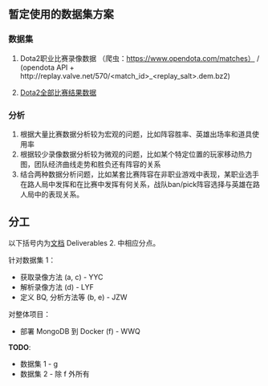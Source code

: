 ## 暂定使用的数据集方案

### 数据集

1. Dota2职业比赛录像数据 （爬虫：https://www.opendota.com/matches） / (opendota API + http://replay<cluster>.valve.net/570/<match_id>_<replay_salt>.dem.bz2)

2. [Dota2全部比赛结果数据](https://wiki.teamfortress.com/wiki/WebAPI)

### 分析

1. 根据大量比赛数据分析较为宏观的问题，比如阵容胜率、英雄出场率和道具使用率
2. 根据较少录像数据分析较为微观的问题，比如某个特定位置的玩家移动热力图，团队经济曲线走势和胜负还有阵容的关系
3. 结合两种数据分析问题，比如某套比赛阵容在非职业游戏中表现，某职业选手在路人局中发挥和在比赛中发挥有何关系，战队ban/pick阵容选择与英雄在路人局中的表现关系。

## 分工

以下括号内为[文档](https://drive.google.com/file/d/1EghQahpcq91cREXf2TeAXkGRu6gxnXuw/view) Deliverables 2. 中相应分点。

针对数据集 1：

- 获取录像方法 (a, c) - YYC
- 解析录像方法 (d) - LYF
- 定义 BQ, 分析方法等 (b, e) - JZW

对整体项目：

- 部署 MongoDB 到 Docker (f) - WWQ

**TODO**:

- 数据集 1 - g
- 数据集 2 - 除 f 外所有

